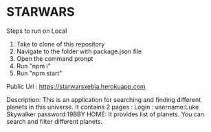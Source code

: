 # STARWARS

Steps to run on Local
1) Take to clone of this repository
2) Navigate to the folder with package.json file
3) Open the command pronpt
4) Run "npm i"
5) Run "npm start"

Public Url :
https://starwarsxebia.herokuapp.com


Description:
This is an application for searching and finding different planets in this universe.
It contains 2 pages : 
Login :
    username:Luke Skywalker
    password:19BBY
HOME: 
    It provides list of planets.
    You can search and filter different planets.


